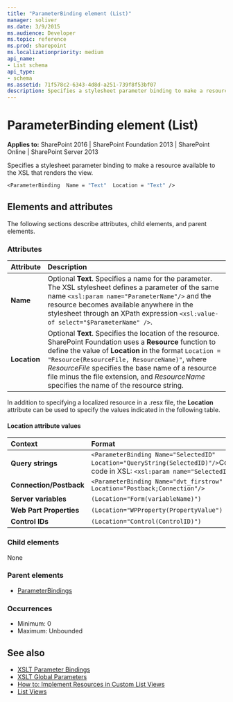```yaml
---
title: "ParameterBinding element (List)"
manager: soliver
ms.date: 3/9/2015
ms.audience: Developer
ms.topic: reference
ms.prod: sharepoint
ms.localizationpriority: medium
api_name:
- List schema
api_type:
- schema
ms.assetid: 71f578c2-6343-4d8d-a251-739f8f53bf07
description: Specifies a stylesheet parameter binding to make a resource available to the XSL that renders the view. 
---
```


# ParameterBinding element (List)

**Applies to:** SharePoint 2016 | SharePoint Foundation 2013 | SharePoint Online | SharePoint Server 2013
  
Specifies a stylesheet parameter binding to make a resource available to the XSL that renders the view. 
  
```vb
<ParameterBinding  Name = "Text"  Location = "Text" />
```

## Elements and attributes

The following sections describe attributes, child elements, and parent elements.

### Attributes

|**Attribute**|**Description**|
|:-----|:-----|
|**Name** <br/> |Optional **Text**. Specifies a name for the parameter. The XSL stylesheet defines a parameter of the same name `<xsl:param name="ParameterName"/>` and the resource becomes available anywhere in the stylesheet through an XPath expression `<xsl:value-of select="$ParameterName" />`.  <br/> |
|**Location** <br/> |Optional **Text**. Specifies the location of the resource. SharePoint Foundation uses a **Resource** function to define the value of **Location** in the format `Location = "Resource(ResourceFile, ResourceName)"`, where  _ResourceFile_ specifies the base name of a resource file minus the file extension, and  _ResourceName_ specifies the name of the resource string.  <br/> |

In addition to specifying a localized resource in a .resx file, the **Location** attribute can be used to specify the values indicated in the following table.

#### Location attribute values 

|**Context**|**Format**|
|:-----|:-----|
|**Query strings**  <br/> | `<ParameterBinding Name="SelectedID" Location="QueryString(SelectedID)"/>`Corresponding code in XSL:  `<xsl:param name="SelectedID"/>` <br/> |
|**Connection/Postback**  <br/> | `<ParameterBinding Name="dvt_firstrow" Location="Postback;Connection"/>` <br/> |
|**Server variables**  <br/> | `(Location="Form(variableName)")` <br/> |
|**Web Part Properties**  <br/> | `(Location="WPProperty(PropertyValue")` <br/> |
|**Control IDs**  <br/> | `(Location="Control(ControlID)")` <br/> |

### Child elements

None
   
### Parent elements

- [ParameterBindings](parameterbindings-element-list.md)
   
### Occurrences

- Minimum: 0
- Maximum: Unbounded  
   
## See also

- [XSLT Parameter Bindings](https://msdn.microsoft.com/library/0e63af9c-c94b-4425-8b93-989dad1dd49d%28Office.15%29.aspx)
- [XSLT Global Parameters](https://msdn.microsoft.com/library/13abde86-c820-42bd-863a-c9c8829255a6%28Office.15%29.aspx) 
- [How to: Implement Resources in Custom List Views](https://msdn.microsoft.com/library/f8a01a0b-0538-4c4a-b2af-30c3f7f1ff4b%28Office.15%29.aspx)  
- [List Views](https://msdn.microsoft.com/library/43e6ba7e-eddb-418a-a570-c0815016fc17%28Office.15%29.aspx)

